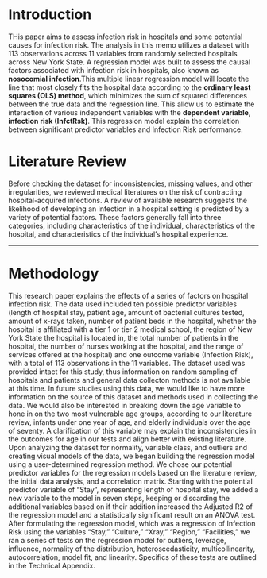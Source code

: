 # Introduction
THis paper aims to assess infection risk in hospitals and some potential causes for infection risk. The analysis in this memo utilizes a dataset with 113 observations across 11 variables from randomly selected hospitals across New York State. A regression model was built to assess the causal factors associated with infection risk in hospitals, also known as **nosocomial infection**.This multiple linear regression model will locate the line that most closely fits the hospital data according to the **ordinary least squares (OLS) method**, which minimizes the sum of squared differences between the true data and the regression line. This allow us to estimate the interaction of various independent variables with the **dependent variable, infection risk (InfctRsk)**. This regression model explain the correlation between significant predictor variables and Infection Risk performance.

# Literature Review
Before checking the dataset for inconsistencies, missing values, and other irregularities, we reviewed medical literatures on the risk of contracting hospital-acquired infections. A review of available research suggests the likelihood of developing an infection in a hospital setting is predicted by a variety of potential factors. These factors generally fall into three categories, including characteristics of the individual, characteristics of the hospital, and characteristics of the individual’s hospital experience.
******

# Methodology
This research paper explains the effects of a series of factors on hospital infection risk. The data used included ten possible predictor variables (length of hospital stay, patient age, amount of bacterial cultures tested, amount of x-rays taken, number of patient beds in the hospital, whether the hospital is affiliated with a tier 1 or tier 2 medical school, the region of New York State the hospital is located in, the total number of patients in the hospital, the number of nurses working at the hospital, and the range of services offered at the hospital) and one outcome variable (Infection Risk), with a total of 113 observations in the 11 variables.</b>
The dataset used was provided intact for this study, thus information on random sampling of hospitals and patients and general data collecton methods is not available at this time. In future studies using this data, we would like to have more information on the source of this dataset and methods used in collecting the data. We would also be interested in breaking down the age variable to hone in on the two most vulnerable age groups, according to our literature review, infants under one year of age, and elderly individuals over the age of seventy. A clarification of this variable may explain the inconsistencies in the outcomes for age in our tests and align better with existing literature.</b>
Upon analyzing the dataset for normality, variable class, and outliers and creating visual models of the data, we began building the regression model using a user-determined regression method. We chose our potential predictor variables for the regression models based on the literature review, the initial data analysis, and a correlation matrix. Starting with the potential predictor variable of “Stay”, representing length of hospital stay, we added a new variable to the model in seven steps, keeping or discarding the additional variables based on if their addition increased the Adjusted R2 of the regression model and a statistically significant result on an ANOVA test. After formulating the regression model, which was a regression of Infection Risk using the variables “Stay,” “Culture,” “Xray,” “Region,” “Facilities,” we ran a series of tests on the regression model for outliers, leverage, influence, normality of the distribution, heteroscedasticity, multicollinearity, autocorrelation, model fit, and linearity. Specifics of these tests are outlined in the Technical Appendix.
